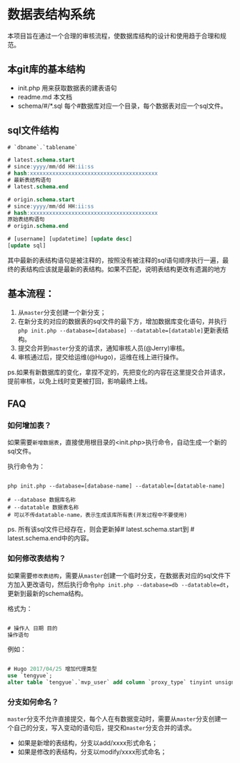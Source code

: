# 数据表结构系统

本项目旨在通过一个合理的审核流程，使数据库结构的设计和使用趋于合理和规范。

## 本git库的基本结构
* init.php 用来获取数据表的建表语句
* readme.md 本文档
* schema/#/*.sql 每个#数据库对应一个目录，每个数据表对应一个sql文件。

## sql文件结构

```sql
# `dbname`.`tablename`

# latest.schema.start
# since:yyyy/mm/dd HH:ii:ss
# hash:xxxxxxxxxxxxxxxxxxxxxxxxxxxxxxxxxxxxxxxx
# 最新表结构语句
# latest.schema.end

# origin.schema.start
# since:yyyy/mm/dd HH:ii:ss
# hash:xxxxxxxxxxxxxxxxxxxxxxxxxxxxxxxxxxxxxxxx
原始表结构语句
# origin.schema.end

# [username] [updatetime] [update desc]
[update sql]
```

其中最新的表结构语句是被注释的，按照没有被注释的sql语句顺序执行一遍，最终的表结构应该就是最新的表结构。如果不匹配，说明表结构更改有遗漏的地方

## 基本流程：
1. 从`master`分支创建一个新分支； 
2. 在新分支的对应的数据表的sql文件的最下方，增加数据库变化语句，并执行`php init.php --database=[database] --datatable=[datatable]`更新表结构。
3. 提交合并到`master`分支的请求，通知审核人员(@Jerry)审核。
4. 审核通过后，提交给运维(@Hugo)，运维在线上进行操作。

ps.如果有新数据库的变化，拿捏不定的，先把变化的内容在这里提交合并请求，提前审核，以免上线时变更被打回，影响最终上线。

## FAQ

### 如何增加表？
如果需要`新增数据表`，直接使用根目录的<init.php>执行命令，自动生成一个新的sql文件。

执行命令为：

```shell

php init.php --database=[database-name] --datatable=[datatable-name]

# --database 数据库名称
# --datatable 数据表名称
# 可以不传datatable-name，表示生成该库所有表(开发过程中不要使用)
```
    
ps. 所有该sql文件已经存在，则会更新掉# latest.schema.start到 # latest.schema.end中的内容。

### 如何修改表结构？
如果需要`修改表结构`，需要从`master`创建一个临时分支，在数据表对应的sql文件下方加入更改语句，然后执行命令`php init.php --database=db --datatable=dt`，更新到最新的schema结构。

格式为：
    
```sql

# 操作人 日期 目的
操作语句

```
    
例如：
```sql

# Hugo 2017/04/25 增加代理类型
use `tengyue`;
alter table `tengyue`.`mvp_user` add column `proxy_type` tinyint unsigned not null default '1' after `proxy_url` comment '代理类型，1：代理 2：临时重定向 3：永久重定向';
```

### 分支如何命名？
`master`分支不允许直接提交，每个人在有数据变动时，需要从`master`分支创建一个自己的分支，写入变动的语句后，提交和`master`分支合并的请求。
* 如果是新增的表结构，分支以add/xxxx形式命名；
* 如果是修改的表结构，分支以modify/xxxx形式命名；
